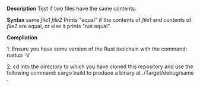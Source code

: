 **Description**
Test if two files have the same contents.

**Syntax**
same _file1_ _file2_
Prints "equal" if the contents of _file1_ and contents of _file2_ are equal, or else it prints "not equal".

**Compilation**

1: Ensure you have some version of the Rust toolchain with the command:
rustup -V

2: cd into the directory to which you have cloned this repository and use the following command:
cargo build
 to produce a binary at ./Target/debug/same .
